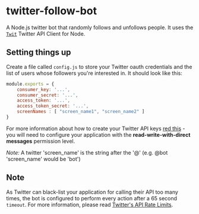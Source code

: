 # twitter-follow-bot

A Node.js twitter bot that randomly follows and unfollows people. It uses the [`Twit`](https://github.com/ttezel/twit "Twit's Githb repo") Twitter API Client for Node.

## Setting things up

Create a file called `config.js` to store your Twitter oauth credentials and the list of users whose followers you're interested in. It should look like this:
```javascript
module.exports = {
    consumer_key: '...',
	consumer_secret: '...',
	access_token: '...',
	access_token_secret: '...',
    screenNames : [ "screen_name1", "screen_name2" ]
}
```
For more information about how to create your Twitter API keys [red this](https://twittercommunity.com/t/how-to-get-my-api-key/7033 "How to get my api key") - you will need to configure your application with the **read-write-with-direct messages** permission level.

*Note:* A twitter 'screen_name' is the string after the '@' (e.g. @bot 'screen_name' would be 'bot')

## Note
As Twitter can black-list your application for calling their API too many times, the bot is configured to perform every action after a 65 second `timeout`. For more information, please read [Twitter's API Rate Limits](https://dev.twitter.com/rest/public/rate-limiting "Twitter API Rate Limits").